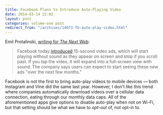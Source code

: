 ```yaml
---
title: Facebook Plans to Introduce Auto-Playing Video
date: 2014-03-14 22:02
layout: post
categories: volume-one post
redirect_from: "/archives/14073-fb-auto-play-video.html"
---
```



Emil Protalinski, [writing for _The Next Web_](http://thenextweb.com/facebook/2014/03/13/facebook-introduces-15-second-premium-video-ads-auto-play-without-sound-stop-scroll-past): 

> Facebook today [introduced](https://www.facebook.com/business/news/Premium-Video-Ads-on-Facebook) 15-second video ads, which will start playing without sound as they appear on screen and stop if you scroll past. If you tap the video, it will expand into a full-screen view with sound. The company says users can expect to start seeing these new ads "over the next few months."

Facebook is not the first to bring auto-play videos to mobile devices &mdash; both Instagram and Vine did the same last year. However, I don't like this trend where companies automatically download videos over a cellular data connection, eating through our monthly data caps. All of the aforementioned apps give options to disable auto-play when not on Wi-Fi, but that setting should be what we have to _opt-out_ of, not opt-in to. 
